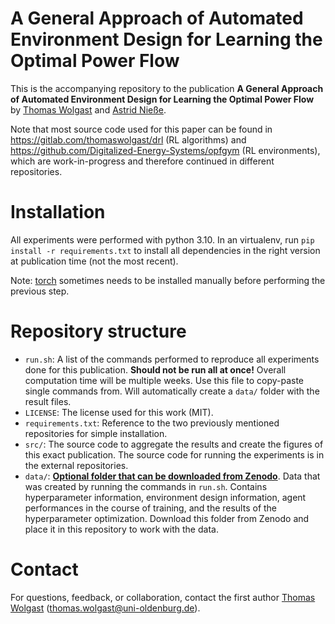 # A General Approach of Automated Environment Design for Learning the Optimal Power Flow

This is the accompanying repository to the publication **A General Approach of Automated Environment Design for Learning the Optimal Power Flow** 
by [Thomas Wolgast](https://orcid.org/0000-0002-9042-9964)
and [Astrid Nieße](https://orcid.org/0000-0003-1881-9172).

Note that most source code used for this paper can be found in 
https://gitlab.com/thomaswolgast/drl (RL algorithms) and 
https://github.com/Digitalized-Energy-Systems/opfgym 
(RL environments), 
which are work-in-progress and therefore continued in different repositories. 

# Installation
All experiments were performed with python 3.10. In an virtualenv, run `pip install -r requirements.txt` to install all dependencies in the right version at publication time (not the most recent). 

Note: [torch](https://pytorch.org/get-started/locally/) sometimes
needs to be installed manually before performing the previous step.

# Repository structure
- `run.sh`: A list of the commands performed to reproduce all experiments done for this publication. **Should not be run all at once!** Overall computation time will be multiple weeks. Use this file to copy-paste single commands from. Will automatically create a `data/` folder with the result files. 
- `LICENSE`: The license used for this work (MIT). 
- `requirements.txt`: Reference to the two previously mentioned repositories for simple installation. 
- `src/`: The source code to aggregate the results and create the figures of this exact publication. The source code for running the experiments is in the external repositories.
- `data/`: **[Optional folder that can be downloaded from Zenodo](https://zenodo.org/records/15315724)**. Data that was created by running the commands in `run.sh`. Contains hyperparameter information, environment design information, agent performances in the course of training, and the results of the hyperparameter optimization. Download this folder from Zenodo and place it in this repository to work with the data.

# Contact
For questions, feedback, or collaboration, contact the first author 
[Thomas Wolgast](https://orcid.org/0000-0002-9042-9964) (thomas.wolgast@uni-oldenburg.de). 
